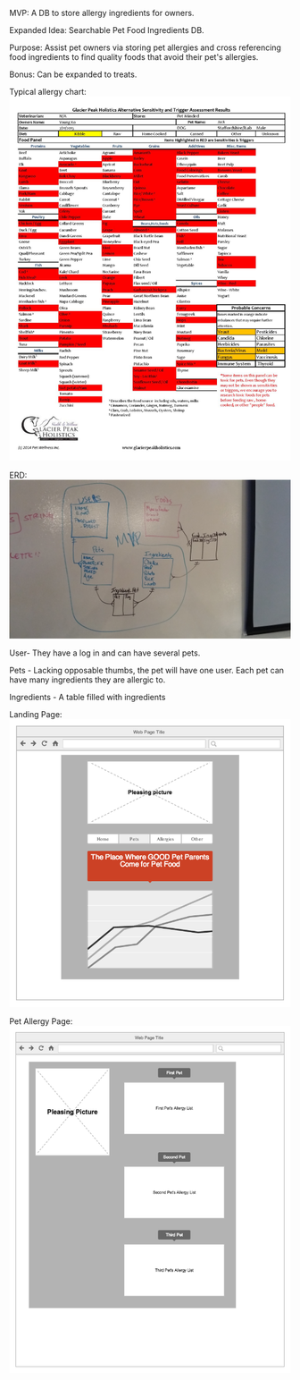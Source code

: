 MVP:
A DB to store allergy ingredients for owners.

Expanded Idea:
Searchable Pet Food Ingredients DB. 

Purpose:
Assist pet owners via storing pet allergies and cross referencing food ingredients to find quality foods that avoid their pet's allergies.

Bonus: Can be expanded to treats.

Typical allergy chart:
![This is the basic allergy report](Typical_allergy_report-page-001.jpg)

ERD:
![ERD](ERD_Projec2_ver_2.jpg)

User- They have a log in and can have several pets.

Pets - Lacking opposable thumbs, the pet will have one user. Each pet can have many ingredients they are allergic to.

Ingredients - A table filled with ingredients



Landing Page:
![Home Page Wire Frame](landing_page_project2.png)

Pet Allergy Page:
![Pet Allergy Page](dog_page_project2.png)



